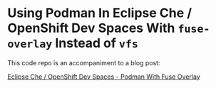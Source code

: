 # Using Podman In Eclipse Che / OpenShift Dev Spaces With `fuse-overlay` Instead of `vfs`

This code repo is an accompaniment to a blog post:

[Eclipse Che / OpenShift Dev Spaces - Podman With Fuse Overlay](https://upstreamwithoutapaddle.com/blog%20post/2023/08/10/Podman-In-Dev-Spaces-With-Fuse-Overlay.html)
